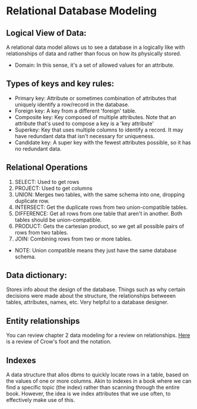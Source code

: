 # Relational Database Modeling

## Logical View of Data:
A relational data model allows us to see a database in a logically like with relationships of data and rather than focus on how its physically stored.
- Domain: In this sense, it's a set of allowed values for an attribute. 


## Types of keys and key rules:
- Primary key: Attribute or sometimes combination of attributes that uniquely identify a row/record in the database. 
- Foreign key: A key from a different 'foreign' table.
- Composite key: Key composed of multiple attributes. Note that an attribute that's used to compose a key is a 'key attribute'
- Superkey: Key that uses multiple columns to identify a record. It may have redundant data that isn't necessary for uniqueness.
- Candidate key: A super key with the fewest attributes possible, so it has no redundant data.

## Relational Operations
1. SELECT: Used to get rows
2. PROJECT: Used to get columns
3. UNION: Merges two tables, with the same schema into one, dropping duplicate row. 
4. INTERSECT: Get the duplicate rows from two union-compatible tables.
5. DIFFERENCE: Get all rows from one table that aren't in another. Both tables should be union-compatible.
6. PRODUCT: Gets the cartesian product, so we get all possible pairs of rows from two tables.
7. JOIN: Combining rows from two or more tables.

- NOTE: Union compatible means they just have the same database schema.

## Data dictionary:
Stores info about the design of the database. Things such as why certain decisions were made about the structure, the relationships betweeen tables, attributes, names, etc. Very helpful to a database designer.

## Entity relationships
You can review chapter 2 data modeling for a review on relationships. [Here](https://www.freecodecamp.org/news/crows-foot-notation-relationship-symbols-and-how-to-read-diagrams/) is a review of Crow's foot and the notation.

## Indexes
A data structure that allos dbms to quickly locate rows in a table, based on the values of one or more columns. Akin to indexes in a book where we can find a specific topic (the index) rather than scanning through the entire book. However, the idea is we index attributes that we use often, to effectively make use of this.